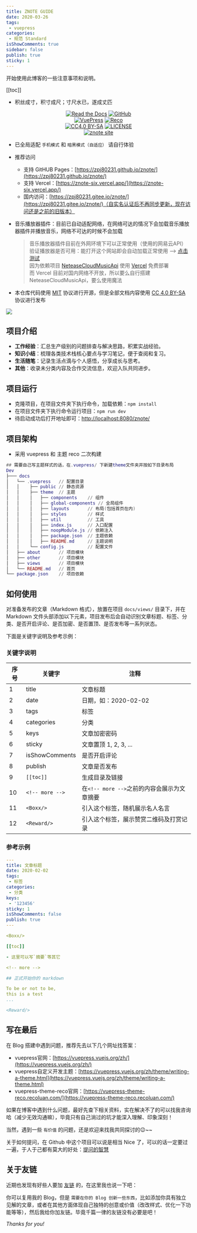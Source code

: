 ```yaml
---
title: ZNOTE GUIDE
date: 2020-03-26
tags:
 - vuepress
categories:
 - 规范 Standard
isShowComments: true
sidebar: false
publish: true
sticky: 1
---
```


<Boxx/>

开始使用此博客的一些注意事项和说明。

[[toc]]

<!-- more -->

- 积丝成寸，积寸成尺；寸尺水已，遂成丈匹

<p align="center">
   <a href="https://zpj80231.github.io/znote/views/specification/guide.html" target="_blank"><img alt="Read the Docs" src="https://img.shields.io/badge/Docs-GetStarted-red?style=flat-square&logo=buffer"></a>
   <a href="https://github.com/zpj80231/znote" target="_blank"><img alt="GitHub" src="https://img.shields.io/badge/GitHub-znote-d05577?style=flat-square&logo=github"></a>
   <br/>
   <a href="https://github.com/vuejs/vuepress" target="_blank"><img alt="VuePress" src="https://img.shields.io/badge/VuePress-build-05a564?style=flat-square&logo=vue.js"></a>
   <a href="https://github.com/vuepress-reco/vuepress-theme-reco" target="_blank"><img alt="Reco" src="https://img.shields.io/badge/Reco-theme-137cbd?style=flat-square&logo=vue.js"></a>
   <br/>
   <a href="https://creativecommons.org/licenses/by-sa/4.0/"><img alt="CC4.0 BY-SA" src="https://img.shields.io/static/v1?label=CC%20%204.0&message=BY-SA&color=yellow&style=flat-square"></a>
   <a href="LICENSE"><img alt="LICENSE" src="https://img.shields.io/badge/License-MIT-orange?style=flat-square"></a>
   <br/>
   <a href="https://zpj80231.gitee.io/znote/"><img alt="znote site" src="https://img.shields.io/badge/znote-pages-a06bc1?style=flat-square&logo=zulip"></a>
</p>

- 已全局适配 `手机模式` 和 `暗黑模式（自适应）` 请自行体验

- 推荐访问

    - 支持 GitHUB Pages：[https://zpj80231.github.io/znote/](https://zpj80231.github.io/znote/)
    - 支持 Vercel：[https://znote-six.vercel.app/](https://znote-six.vercel.app/)
    - 国内访问：[https://zpj80231.gitee.io/znote/](https://zpj80231.gitee.io/znote/)（自实名认证后不再同步更新，现在访问还是之前的旧版本）

- 音乐播放器插件：目前已自动适配网络，在网络可达的情况下会加载音乐播放器插件并播放音乐，网络不可达的时候不会加载

  > 音乐播放器插件目前在外网环境下可以正常使用（使用的网易云API）<br/>
  > 验证播放器是否可用：能打开这个网站即会自动加载正常使用 --> [点击测试](https://neteasecloudmusicapi-zpj80231.vercel.app/search?keywords=%E6%B5%B7%E9%98%94%E5%A4%A9%E7%A9%BA)<br/>
  > 因为依赖项目 [NeteaseCloudMusicApi](https://github.com/Binaryify/NeteaseCloudMusicApi) 使用 [Vercel](https://vercel.com/) 免费部署<br/>
  > 而 Vercel 目前对国内网络不开放，所以要么自行搭建 NeteaseCloudMusicApi，要么使用魔法

- 本仓库代码使用 [MIT](https://github.com/SigureMo/notev/blob/master/LICENSE) 协议进行开源，但是全部文档内容使用 [CC 4.0 BY-SA](https://creativecommons.org/licenses/by-sa/4.0/) 协议进行发布

![](/znote/vuepress/znote.png)

## 项目介绍

- **工作经验**：汇总生产级别的问题排查与解决思路，积累实战经验。
- **知识小结**：梳理各类技术栈核心要点与学习笔记，便于查阅和复习。
- **生活随笔**：记录生活点滴与个人感悟，分享成长与思考。
- **其他**：收录未分类内容及合作交流信息，欢迎入队共同进步。

## 项目运行

- 克隆项目，在项目文件夹下执行命令，加载依赖：`npm install`
- 在项目文件夹下执行命令运行项目：`npm run dev`
- 待启动成功后打开地址即可：[http://localhost:8080/znote/](http://localhost:8080/znote/)

## 项目架构

- 采用 vuepress 和 主题 reco 二次构建

```lua
## 需要自己写主题样式的话，在.vuepress/ 下新建theme文件夹并按如下目录布局
Dev
├─── docs
│   └── .vuepress   // 配置目录
│   │    ├── public // 静态资源
│   │    ├── theme  // 主题
│   │    │   ├── components    // 组件
│   │    │   ├── global-components // 全局组件
│   │    │   ├── layouts       // 布局(包括首页在内)
│   │    │   ├── styles        // 样式
│   │    │   ├── util 	       // 工具
│   │    │   ├── index.js      // 入口配置
│   │    │   ├── noopModule.js // 依赖注入
│   │    │   ├── package.json  // 主题依赖
│   │    │   ├── README.md     // 主题说明
│   │    └── config.js         // 配置文件
│   ├── about       // 项目模块
│   ├── other       // 项目模块
│   ├── views       // 项目模块
│   └── README.md   // 首页
└── package.json    // 项目依赖
```

## 如何使用

对准备发布的文章（Markdown 格式），放置在项目 `docs/views/` 目录下，并在 Markdown 文件头部添加以下元素，项目发布后会自动识别文章标题、标签、分类、是否开启评论、是否加密、是否置顶、是否发布等一系列状态。

下面是关键字说明及参考示例：

### 关键字说明

| 序号 | 关键字             | 注释                            |
|----|-----------------|-------------------------------|
| 1  | title           | 文章标题                          |
| 2  | date            | 日期，如：2020-02-02               |
| 3  | tags            | 标签                            |
| 4  | categories      | 分类                            |
| 5  | keys            | 文章加密密码                        |
| 6  | sticky          | 文章置顶 1, 2, 3, ...             |
| 7  | isShowComments  | 是否开启评论                        |
| 8  | publish         | 文章是否发布                        |
| 9  | `[[toc]]`       | 生成目录及链接                       |
| 10 | `<!-- more -->` | 在`<!-- more -->`之前的内容会展示为文章摘要 |
| 11 | `<Boxx/>`       | 引入这个标签，随机展示名人名言               |
| 12 | `<Reward/>`     | 引入这个标签，展示赞赏二维码及打赏记录           |

### 参考示例

```yaml
---
title: 文章标题
date: 2020-02-02
tags:
 - 标签
categories:
 - 分类
keys:
 - '123456'
sticky: 1 
isShowComments: false
publish: true
---

<Boxx/>

[[toc]]

- 这里可以写`摘要`等其它

<!-- more -->

## 正式开始你的 markdown

To be or not to be,
this is a test 
...

<Reward/>
```

## 写在最后

在 Blog 搭建中遇到问题，推荐先去以下几个网址找答案：

- vuepress官网：[https://vuepress.vuejs.org/zh/](https://vuepress.vuejs.org/zh/)
- vuepress自定义开发主题：[https://vuepress.vuejs.org/zh/theme/writing-a-theme.html](https://vuepress.vuejs.org/zh/theme/writing-a-theme.html)
- vuepress-theme-reco官网：[https://vuepress-theme-reco.recoluan.com/](https://vuepress-theme-reco.recoluan.com/)

如果在博客中遇到什么问题，最好先查下相关资料，实在解决不了的可以找我咨询哈（减少无效沟通嘛），毕竟只有自己淌过的坑才能深入理解、印象深刻！

当然，遇到一些 `有价值` 的问题，还是欢迎来找我共同探讨的😉~~

关于如何提问，在 Github 中这个项目可以说是相当 Nice 了，可以的话一定要过一遍，于人于己都有莫大的好处：[提问的智慧](https://github.com/ryanhanwu/How-To-Ask-Questions-The-Smart-Way/blob/master/README-zh_CN.md)

## 关于友链

近期也发现有好些人要加 [友链](/other/friends.html) 的，在这里我也说一下吧：

你可以复用我的 Blog，但是 `需要在你的 Blog 创新一些东西`，比如添加你具有独立见解的文章，或者在其他方面体现自己独特的创意或价值（改改样式、优化一下功能等等），然后我给你加友链。毕竟千篇一律的友链没有必要是吧！

*Thanks for you!*

<Reward/>
